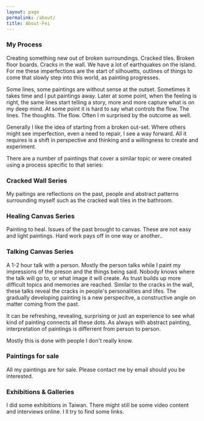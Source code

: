 ```yaml
---
layout: page
permalink: /about/  
title: About-Fei
---
```



### My Process

Creating something new out of broken surroundings. Cracked tiles. Broken floor boards. Cracks in the wall. We have a lot of earthquakes on the island. For me these imperfections are the start of silhouetts, outlines of things to come that slowly step into this world, as painting progresses.

Some lines, some paintings are without sense at the outset. Sometimes it takes time and I put paintings away. Later at some point, when the feeling is right, the same lines start telling a story, more and more capture what is on my deep mind. At some point it is hard to say what controls the flow. The lines. The thoughts. The flow. Often I m surprised by the outcome as well.

Generally I like the idea of starting from a broken out-set. Where others might see imperfection, even a need to repair, I see a way forward. All it requires is a shift in perspective and thinking and a willingness to create and experiment. 

There are a number of paintings that cover a similar topic or were created using a process specific to that series:


### Cracked Wall Series

My paitings are reflections on the past, people and abstract patterns surrounding myself such as the cracked wall tiles in the bathroom. 


### Healing Canvas Series

Painting to heal. Issues of the past brought to canvas. These are not easy and light paintings. Hard work pays off in one way or another..


### Talking Canvas Series

A 1-2 hour talk with a person. Mostly the person talks while I paint my impressions of the preson and the things being said. Nobody knows where the talk will go to, or what image it will create. As trust builds up more difficult topics and memories are reached. Similar to the cracks in the wall, these talks reveal the cracks in people's personalities and lifes. The gradually developing painting is a new perspecitve, a constructive angle on matter coming from the past. 

It can be refreshing, revealing, surprising or just an experience to see what kind of painting connects all these dots. As always with abstract painting, interpretation of paintings is differrent from person to person.


Mostly this is done with people I don't really know. 


### Paintings for sale

All my paintings are for sale. Please contact me by email should you be interested.



### Exhibitions & Galleries

I did some exhibitions in Taiwan. There might still be some video content and interviews online. I ll try to find some links. 

